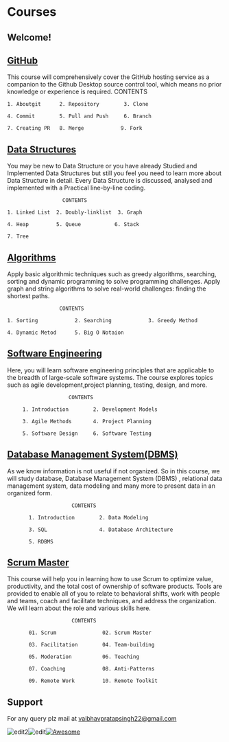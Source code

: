 # Courses

## Welcome!

## [GitHub](1-github)

This course will comprehensively cover the GitHub hosting service as a companion to the Github Desktop source control tool, which means no prior knowledge or experience is required.
CONTENTS

    1. Aboutgit      2. Repository        3. Clone

    4. Commit        5. Pull and Push     6. Branch

    7. Creating PR   8. Merge            9. Fork

## [Data Structures](2-datastructure)

You may be new to Data Structure or you have already Studied and Implemented Data Structures but still you feel you need to learn more about Data Structure in detail. Every Data Structure is discussed, analysed and implemented with a Practical line-by-line coding.

                      CONTENTS

    1. Linked List  2. Doubly-linklist  3. Graph

    4. Heap         5. Queue           6. Stack

    7. Tree

## [Algorithms](3-algorithms)

Apply basic algorithmic techniques such as greedy algorithms, searching, sorting and dynamic programming to solve programming challenges.
Apply graph and string algorithms to solve real-world challenges: finding the shortest paths.

                     CONTENTS

    1. Sorting            2. Searching            3. Greedy Method

    4. Dynamic Metod      5. Big O Notaion

## [Software Engineering](4-software-engineering)

Here, you will learn software engineering principles that are applicable to the breadth of large-scale software systems. The course explores topics such as agile development,project planning, testing, design, and more.

                        CONTENTS

         1. Introduction        2. Development Models

         3. Agile Methods       4. Project Planning

         5. Software Design     6. Software Testing

## [Database Management System(DBMS)](5-dbms)

As we know information is not useful if not organized. So in this course, we will study database, Database Management System (DBMS) , relational data management system, data modeling and many more to present data in an organized form.

                         CONTENTS

           1. Introduction        2. Data Modeling

           3. SQL                 4. Database Architecture

           5. RDBMS

## [Scrum Master](7-scrum-master-role)

This course will help you in learning how to use Scrum to optimize value, productivity, and the total cost of ownership of software products. Tools are provided to enable all of you to relate to behavioral shifts, work with people and teams, coach and facilitate techniques, and address the organization. We will learn about the role and various skills here.

                         CONTENTS

           01. Scrum               02. Scrum Master

           03. Facilitation        04. Team-building

           05. Moderation		   06. Teaching

    	   07. Coaching			   08. Anti-Patterns

    	   09. Remote Work		   10. Remote Toolkit

## Support

For any query plz mail at vaibhavpratapsingh22@gmail.com

![edit2](https://img.shields.io/static/v1?label=Topic&message=Introduction&color=orange)![edit](https://img.shields.io/static/v1?label=PRs&message=Welcome&color=<COLOR>)[![Awesome](https://cdn.rawgit.com/sindresorhus/awesome/d7305f38d29fed78fa85652e3a63e154dd8e8829/media/badge.svg)](https://github.com/sindresorhus/awesome#readme)
